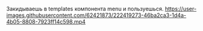 Закидываешь в templates компонента menu и пользуешься.
https://user-images.githubusercontent.com/62421873/222419273-46ba2ca3-1d4a-4b05-8808-7923ff14c598.mp4
